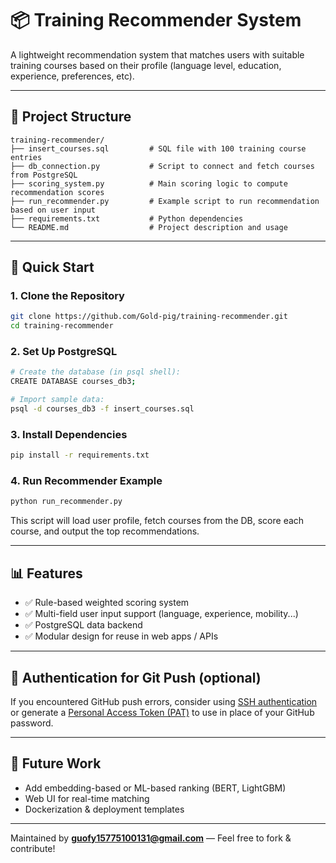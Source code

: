 # 📦 Training Recommender System

A lightweight recommendation system that matches users with suitable training courses based on their profile (language level, education, experience, preferences, etc).

---

## 🔧 Project Structure

```
training-recommender/
├── insert_courses.sql         # SQL file with 100 training course entries
├── db_connection.py           # Script to connect and fetch courses from PostgreSQL
├── scoring_system.py          # Main scoring logic to compute recommendation scores
├── run_recommender.py         # Example script to run recommendation based on user input
├── requirements.txt           # Python dependencies
└── README.md                  # Project description and usage
```

---

## 🚀 Quick Start

### 1. Clone the Repository
```bash
git clone https://github.com/Gold-pig/training-recommender.git
cd training-recommender
```

### 2. Set Up PostgreSQL
```bash
# Create the database (in psql shell):
CREATE DATABASE courses_db3;

# Import sample data:
psql -d courses_db3 -f insert_courses.sql
```

### 3. Install Dependencies
```bash
pip install -r requirements.txt
```

### 4. Run Recommender Example
```bash
python run_recommender.py
```

This script will load user profile, fetch courses from the DB, score each course, and output the top recommendations.

---

## 📊 Features
- ✅ Rule-based weighted scoring system
- ✅ Multi-field user input support (language, experience, mobility...)
- ✅ PostgreSQL data backend
- ✅ Modular design for reuse in web apps / APIs

---

## 🔐 Authentication for Git Push (optional)
If you encountered GitHub push errors, consider using [SSH authentication](https://docs.github.com/en/authentication/connecting-to-github-with-ssh) or generate a [Personal Access Token (PAT)](https://github.com/settings/tokens) to use in place of your GitHub password.

---

## 🧠 Future Work
- Add embedding-based or ML-based ranking (BERT, LightGBM)
- Web UI for real-time matching
- Dockerization & deployment templates

---

Maintained by **guofy15775100131@gmail.com** — Feel free to fork & contribute!
